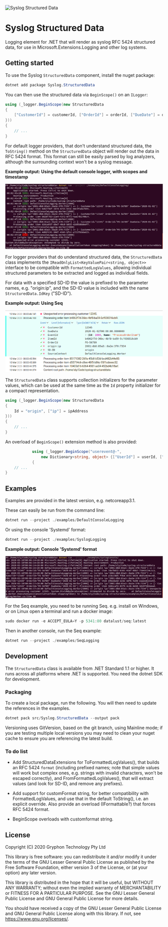 ![Syslog Structured Data](Essential-Diagnostics-64.png)

# Syslog Structured Data

Logging element for .NET that will render as syslog RFC 5424 structured data, for use in Microsoft.Extensions.Logging and other log systems.

## Getting started

To use the Syslog `StructuredData` component, install the nuget package:

```powershell
dotnet add package Syslog.StructuredData
```

You can then use the structured data via `BeginScope()` on an `ILogger`: 

```c#
using (_logger.BeginScope(new StructuredData
{
    ["CustomerId"] = customerId, ["OrderId"] = orderId, ["DueDate"] = dueDate
}))
{
    // ...
}
```

For default logger providers, that don't understand structured data, the `ToString()` method on the `StructuredData` object will render out the data in RFC 5424 format. This format can still be easily parsed by log analyzers, although the surrounding context won't be a syslog message.

**Example output: Using the default console logger, with scopes and timestamp**

![Default console example](docs/example-defaultconsole.png)

For logger providers that do understand structured data, the `StructuredData` class implements the `IReadOnlyList<KeyValuePair<string, object>>` interface to be compatible with `FormattedLogValues`, allowing individual structured parameters to be extracted and logged as individual fields.

For data with a specified SD-ID the value is prefixed to the parameter names, e.g. "origin:ip", and the SD-ID value is included with the name `StructuredData.IdKey` ("SD-ID").

**Example output: Using Seq** 

![Seq server example](docs/example-seq.png)

The `StructuredData` class supports collection initializers for the parameter values, which can be used at the same time as the `Id` property initializer for a compact representation.

```c#
using (_logger.BeginScope(new StructuredData
{
    Id = "origin", ["ip"] = ipAddress
}))
{
    // ...
}
```

An overload of `BeginScope()` extension method is also provided:

```c#
            using (_logger.BeginScope("userevent@-",
                new Dictionary<string, object> {["UserId"] = userId, ["EventId"] = eventId}))
            {
    // ...
}
```


## Examples

Examples are provided in the latest version, e.g. netcoreapp3.1.

These can easily be run from the command line:

```powershell
dotnet run --project ./examples/DefaultConsoleLogging
```

Or using the console 'Systemd' format:

```powershell
dotnet run --project ./examples/SyslogLogging
```

**Example output: Console 'Systemd' format** 

![Systemd console example](docs/example-syslogconsole.png)

For the Seq example, you need to be running Seq. e.g. install on Windows, or on Linux open a terminal and run a docker image:

```powershell
sudo docker run -e ACCEPT_EULA=Y -p 5341:80 datalust/seq:latest
```

Then in another console, run the Seq example:

```powershell
dotnet run --project ./examples/SeqLogging
```


## Development

The `StructuredData` class is available from .NET Standard 1.1 or higher. It runs across all platforms where .NET is supported. You need the dotnet SDK for development.


### Packaging

To create a local package, run the following. You will then need to update the references in the examples.

```powershell
dotnet pack src/Syslog.StructuredData --output pack
```

Versioning uses GitVersion, based on the git branch, using Mainline mode; if you are testing multiple local versions you may need to clean your nuget cache to ensure you are referencing the latest build.


### To do list

* Add StructuredDataExtensions for ToFormattedLogValues(), that builds an RFC 5424 `format` (including prefixed names; note that simple values will work but complex ones, e.g. strings with invalid characters, won't be escaped correctly), and FromFormattedLogValues(), that will extract values (and look for SD-ID, and remove any prefixes).

* Add support for customFormat string, for better compatibility with FormattedLogValues, and use that in the default ToString(), i.e. an explicit override. Also provide an overload (IFormattable?) that forces RFC 5424 format.

* BeginScope overloads with customformat string.


## License

Copyright (C) 2020 Gryphon Technology Pty Ltd

This library is free software: you can redistribute it and/or modify it under the terms of the GNU Lesser General Public License as published by the Free Software Foundation, either version 3 of the License, or (at your option) any later version.

This library is distributed in the hope that it will be useful, but WITHOUT ANY WARRANTY; without even the implied warranty of MERCHANTABILITY or FITNESS FOR A PARTICULAR PURPOSE. See the GNU Lesser General Public License and GNU General Public License for more details.

You should have received a copy of the GNU Lesser General Public License and GNU General Public License along with this library. If not, see <https://www.gnu.org/licenses/>.
